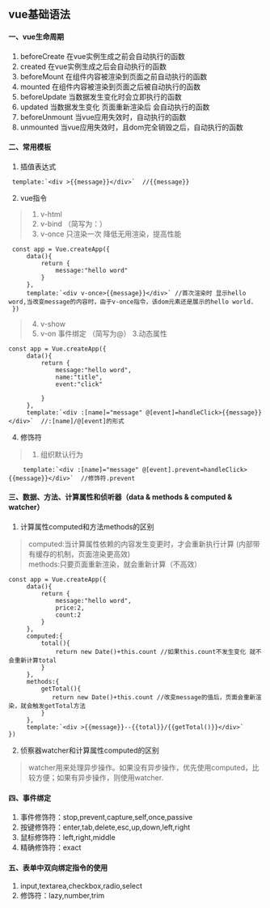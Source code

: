 ## vue基础语法
#### 一、vue生命周期
1. beforeCreate 在vue实例生成之前会自动执行的函数  
2. created 在vue实例生成之后会自动执行的函数  
3. beforeMount 在组件内容被渲染到页面之前自动执行的函数  
4. mounted 在组件内容被渲染到页面之后被自动执行的函数  
5. beforeUpdate 当数据发生变化时会立即执行的函数  
6. updated 当数据发生变化 页面重新渲染后 会自动执行的函数  
7. beforeUnmount 当vue应用失效时，自动执行的函数  
8. unmounted 当vue应用失效时，且dom完全销毁之后，自动执行的函数  

#### 二、常用模板
1. 插值表达式
```
 template:`<div >{{message}}</div>`  //{{message}}
```
2. vue指令  
> 1. v-html  
> 2. v-bind  （简写为：）
> 3. v-once 只渲染一次 降低无用渲染，提高性能
```
 const app = Vue.createApp({
     data(){
         return {
             message:"hello word"
         }
     },
     template:`<div v-once>{{message}}</div>` //首次渲染时 显示hello word,当改变message的内容时，由于v-once指令，该dom元素还是展示的hello world.
 })
```
> 4. v-show
> 5. v-on 事件绑定 （简写为@）
3.动态属性
```
const app = Vue.createApp({
     data(){
         return {
             message:"hello word",
             name:"title",
             event:"click"
             
         }
     },
     template:`<div :[name]="message" @[event]=handleClick>{{message}}</div>`  //:[name]/@[event]的形式
```
4. 修饰符
> 1. 组织默认行为
```
    template:`<div :[name]="message" @[event].prevent=handleClick>{{message}}</div>`  //修饰符.prevent
```
#### 三、数据、方法、计算属性和侦听器（data & methods & computed & watcher）
1. 计算属性computed和方法methods的区别
> computed:当计算属性依赖的内容发生变更时，才会重新执行计算  (内部带有缓存的机制，页面渲染更高效)  
> methods:只要页面重新渲染，就会重新计算（不高效）
```
const app = Vue.createApp({
     data(){
         return {
             message:"hello word",
             price:2,
             count:2
         }
     },
     computed:{
         total(){
             return new Date()+this.count //如果this.count不发生变化 就不会重新计算total
         }
     },
     methods:{
         getTotal(){
            return new Date()+this.count //改变message的值后，页面会重新渲染，就会触发getTotal方法
         }
     },
     template:`<div >{{message}}--{{total}}/{{getTotal()}}</div>`
})
```
2. 侦察器watcher和计算属性computed的区别
> watcher用来处理异步操作。如果没有异步操作，优先使用computed，比较方便；如果有异步操作，则使用watcher.
#### 四、事件绑定
1. 事件修饰符：stop,prevent,capture,self,once,passive
2. 按键修饰符：enter,tab,delete,esc,up,down,left,right
3. 鼠标修饰符：left,right,middle
4. 精确修饰符：exact
#### 五、表单中双向绑定指令的使用
1. input,textarea,checkbox,radio,select
2. 修饰符：lazy,number,trim

